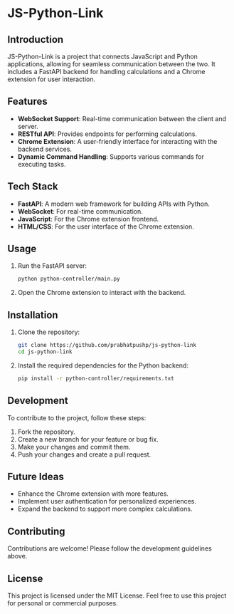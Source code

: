 # JS-Python-Link

## Introduction
JS-Python-Link is a project that connects JavaScript and Python applications, allowing for seamless communication between the two. It includes a FastAPI backend for handling calculations and a Chrome extension for user interaction.

## Features
- **WebSocket Support**: Real-time communication between the client and server.
- **RESTful API**: Provides endpoints for performing calculations.
- **Chrome Extension**: A user-friendly interface for interacting with the backend services.
- **Dynamic Command Handling**: Supports various commands for executing tasks.

## Tech Stack
- **FastAPI**: A modern web framework for building APIs with Python.
- **WebSocket**: For real-time communication.
- **JavaScript**: For the Chrome extension frontend.
- **HTML/CSS**: For the user interface of the Chrome extension.

## Usage
1. Run the FastAPI server:
   ```bash
   python python-controller/main.py
   ```
2. Open the Chrome extension to interact with the backend.

## Installation
1. Clone the repository:
   ```bash
   git clone https://github.com/prabhatpushp/js-python-link
   cd js-python-link
   ```
2. Install the required dependencies for the Python backend:
   ```bash
   pip install -r python-controller/requirements.txt
   ```

## Development
To contribute to the project, follow these steps:
1. Fork the repository.
2. Create a new branch for your feature or bug fix.
3. Make your changes and commit them.
4. Push your changes and create a pull request.

## Future Ideas
- Enhance the Chrome extension with more features.
- Implement user authentication for personalized experiences.
- Expand the backend to support more complex calculations.

## Contributing
Contributions are welcome! Please follow the development guidelines above.

## License
This project is licensed under the MIT License. Feel free to use this project for personal or commercial purposes. 
